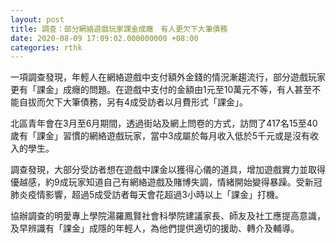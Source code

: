 ```yaml
---
layout: post
title: 調查：部分網絡遊戲玩家課金成癮　有人更欠下大筆債務
date: 2020-08-09 17:09:02.000000000 +08:00
categories: rthk
---
```


一項調查發現，年輕人在網絡遊戲中支付額外金錢的情況漸趨流行，部分遊戲玩家更有「課金」成癮的問題。在遊戲中支付的金額由1元至10萬元不等，有人甚至不能自拔而欠下大筆債務，另有4成受訪者以月費形式「課金」。

北區青年會在3月至6月期間，透過街站及網上問卷的方式，訪問了417名15至40歲有「課金」習慣的網絡遊戲玩家，當中3成屬於每月收入低於5千元或是沒有收入的學生。

調查發現，大部分受訪者想在遊戲中課金以獲得心儀的道具，增加遊戲實力並取得優越感，約9成玩家知道自己有網絡遊戲及賭博失調，情緒開始變得暴躁。受新冠肺炎疫情影響，超過5成受訪者每天會花超過3小時以上「課金」打機。

協辦調查的明愛專上學院湯羅鳳賢社會科學院建議家長、師友及社工應提高意識，及早辨識有「課金」成隱的年輕人，為他們提供適切的援助、轉介及輔導。

